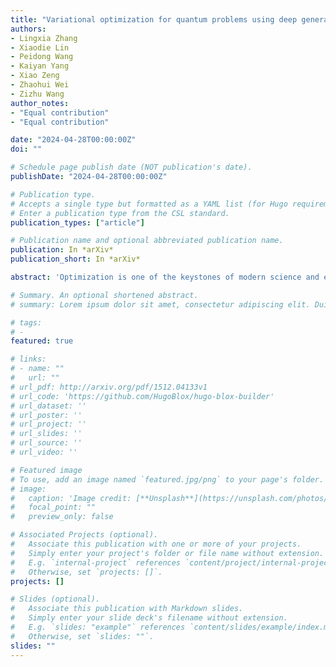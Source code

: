 ```yaml
---
title: "Variational optimization for quantum problems using deep generative networks"
authors:
- Lingxia Zhang
- Xiaodie Lin
- Peidong Wang
- Kaiyan Yang
- Xiao Zeng
- Zhaohui Wei
- Zizhu Wang
author_notes:
- "Equal contribution"
- "Equal contribution"

date: "2024-04-28T00:00:00Z"
doi: ""

# Schedule page publish date (NOT publication's date).
publishDate: "2024-04-28T00:00:00Z"

# Publication type.
# Accepts a single type but formatted as a YAML list (for Hugo requirements).
# Enter a publication type from the CSL standard.
publication_types: ["article"]

# Publication name and optional abbreviated publication name.
publication: In *arXiv*
publication_short: In *arXiv*

abstract: 'Optimization is one of the keystones of modern science and engineering. Its applications in quantum technology and machine learning helped nurture variational quantum algorithms and generative AI respectively. We propose a general approach to design variational optimization algorithms based on generative models: the Variational Generative Optimization Network (VGON). To demonstrate its broad applicability, we apply VGON to three quantum tasks: finding the best state in an entanglement-detection protocol, finding the ground state of a 1D quantum spin model with variational quantum circuits, and generating degenerate ground states of many-body quantum Hamiltonians. For the first task, VGON greatly reduces the optimization time compared to stochastic gradient descent while generating nearly optimal quantum states. For the second task, VGON alleviates the barren plateau problem in variational quantum circuits. For the final task, VGON can identify the degenerate ground state spaces after a single stage of training and generate a variety of states therein.'

# Summary. An optional shortened abstract.
# summary: Lorem ipsum dolor sit amet, consectetur adipiscing elit. Duis posuere tellus ac convallis placerat. Proin tincidunt magna sed ex sollicitudin condimentum.

# tags:
# - 
featured: true

# links:
# - name: ""
#   url: ""
# url_pdf: http://arxiv.org/pdf/1512.04133v1
# url_code: 'https://github.com/HugoBlox/hugo-blox-builder'
# url_dataset: ''
# url_poster: ''
# url_project: ''
# url_slides: ''
# url_source: ''
# url_video: ''

# Featured image
# To use, add an image named `featured.jpg/png` to your page's folder. 
# image:
#   caption: 'Image credit: [**Unsplash**](https://unsplash.com/photos/jdD8gXaTZsc)'
#   focal_point: ""
#   preview_only: false

# Associated Projects (optional).
#   Associate this publication with one or more of your projects.
#   Simply enter your project's folder or file name without extension.
#   E.g. `internal-project` references `content/project/internal-project/index.md`.
#   Otherwise, set `projects: []`.
projects: []

# Slides (optional).
#   Associate this publication with Markdown slides.
#   Simply enter your slide deck's filename without extension.
#   E.g. `slides: "example"` references `content/slides/example/index.md`.
#   Otherwise, set `slides: ""`.
slides: ""
---
```


<!-- {{% callout note %}}
Click the *Cite* button above to demo the feature to enable visitors to import publication metadata into their reference management software.
{{% /callout %}}

{{% callout note %}}
Create your slides in Markdown - click the *Slides* button to check out the example.
{{% /callout %}}

Add the publication's **full text** or **supplementary notes** here. You can use rich formatting such as including [code, math, and images](https://docs.hugoblox.com/content/writing-markdown-latex/). -->
